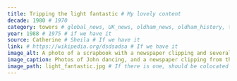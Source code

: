 ```yaml
---
title: Tripping the light fantastic # My lovely content
decade: 1980 # 1970
category: towers # global_news, UK_news, oldham_news, oldham_history, towers, surrounding_estate # Always exactly one category
year: 1988 # 1975 # if we have it
source: Catherine # Sheila # If we have it
link: # https://wikipedia.org/dsdsadsa # If we have it
image_alt: A photo of a scrapbook with a newspaper clipping and several other photos of a couple, one of which is Mr John Lamb. Three of the photos show the couple dancing together, and in one photo they are sat together in front of a display. The newspaper clipping has the headline “John’s still tripping the light fantastic at 97” and is dated February 1988. The clipping and photos are backed with pink card.  # If there is one
image_caption: Photos of John dancing, and a newspaper clipping from the Manchester Evening News in February 1988 # If there is one
image_path: light_fantastic.jpg # If there is one, should be colocated with the index.md file in the folder
---
```


